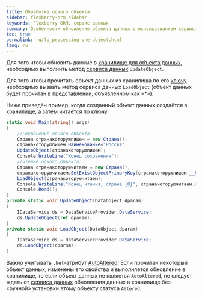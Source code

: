 ```yaml
---
title: Обработка одного объекта
sidebar: flexberry-orm_sidebar
keywords: Flexberry ORM, сервис данных
summary: Особенности обновления объекта данных с использованием сервиса данных
toc: true
permalink: ru/fo_processing-one-object.html
lang: ru
---
```


Для того чтобы обновить данные в [хранилище для объекта данных](fo_storing-data-objects.html), необходимо выполнить метод [сервиса данных](fo_data-service.html) `UpdateObject`.

Для того чтобы прочитать объект данных из хранилища по его [ключу](fo_primary-keys-objects.html) необходимо вызвать метод сервиса данных `LoadObject` (объект данных будет прочитан в [представлении](fd_view-definition.html), объявленном как «*»).

Ниже приведён пример, когда созданный объект данных создаётся в хранилище, а затем читается по [ключу](fo_primary-keys-objects.html).

```csharp
static void Main(string[) args)
{
	//Сохранение одного объекта
	Страна странакоторуюпишем = new Страна();
	странакоторуюпишем.Наименование="Россия";
	UpdateObject(странакоторуюпишем);
	Console.WriteLine("Конец сохранения");			
	//чтение одного объекта
	Страна странакоторуючитаем = new Страна();
	странакоторуючитаем.SetExistObjectPrimaryKey(странакоторуюпишем.__PrimaryKey);
	LoadObject(странакоторуючитаем);
	Console.WriteLine("Конец чтения, страна {0}", странакоторуючитаем.Наименование);			
	Console.Read();
}
private static void UpdateObject(DataObject dparam)
{
	IDataService ds = DataServiceProvider.DataService;			
	ds.UpdateObject(ref dparam);
}
private static void LoadObject(DataObject dparam)
{
	IDataService ds = DataServiceProvider.DataService;			
	ds.LoadObject(dparam);
}
```

Важно учитывать `.Net`-атрибут [AutoAltered](fo_object-status.html)! Если прочитан некоторый объект данных, изменены его свойства и выполняется обновление в хранилище, то если объект данных не является `AutoAltered`, не следует ждать от [сервиса данных](fo_data-service.html) обновления данных в хранилище без «ручной» установки этому объекту статуса `Altered`.
